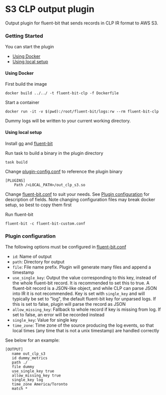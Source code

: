 # S3 CLP output plugin

Output plugin for fluent-bit that sends records in CLP IR format to AWS S3.

### Getting Started

You can start the plugin
- [Using Docker](#using-docker)
- [Using local setup](#using-local-setup)

#### Using Docker

First build the image
  ```shell
  docker build ../../ -t fluent-bit-clp -f Dockerfile
  ```

Start a container
  ```shell
  docker run -it -v $(pwd):/root/fluent-bit/logs:rw --rm fluent-bit-clp
  ```

 Dummy logs will be written to your current working directory.

#### Using local setup

Install [go][1] and [fluent-bit][2]

Run task to build a binary in the plugin directory
  ```shell
  task build
  ```
Change [plugin-config.conf](plugin-config.conf) to reference the plugin binary
  ```shell
  [PLUGINS]
      Path /<LOCAL_PATH>/out_clp_s3.so
  ```

Change [fluent-bit.conf](fluent-bit.conf) to suit your needs. 
See [Plugin configuration](#plugin-configuration) for description of fields.
Note changing configuration files may break docker setup, so best to copy them first

Run fluent-bit
  ```shell
  fluent-bit -c fluent-bit-custom.conf
  ```

### Plugin configuration

The following options must be configured in [fluent-bit.conf](fluent-bit.conf)
- `id`: Name of output
- `path`: Directory for output
- `file`: File name prefix. Plugin will generate many files and append a timestamp
- `use_single_key`: Output the value corresponding to this key, instead of the whole fluent-bit 
record. It is recommended to set this to true. A fluent-bit record is a JSON-like object, and while 
CLP can parse JSON into IR it is not recommended. Key is set with `single_key` and
will typically be set to "log", the default fluent-bit key for unparsed logs. If this is set to false, 
plugin will parse the record as JSON
- `allow_missing_key`: Fallback to whole record if key is missing from log. If set to false, an error will
be recorded instead
- `single_key`: Value for single key
- `time_zone`: Time zone of the source producing the log events, so that local times (any time
that is not a unix timestamp) are handled correctly

See below for an example:

 ```
[OUTPUT]
    name out_clp_s3
    id dummy_metrics
    path ./
    file dummy
    use_single_key true
    allow_missing_key true
    single_key log
    time_zone America/Toronto
    match *
  ```

[1]: https://go.dev/doc/install
[2]: https://docs.fluentbit.io/manual/installation/getting-started-with-fluent-bit